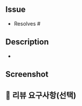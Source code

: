 ## Issue

- Resolves #

## Description
<!-- 어떤 기능을 구현했나요?   
기존 기능에서 어떤 점이 달라졌나요?  
자세한 로직이 필요하다면 함께 적어주세요!  
코드에 대한 설명이라면, 코맨트를 통해서 어떤 부분이 어떤 코드인지 설명해주세요!   -->

- 

## Screenshot
<!--기능을 실행했을 때 정상 동작하는지 여부를 확인하고 스샷을 올려주세요  -->

## 💬 리뷰 요구사항(선택)
<!--리뷰어가 특별히 봐주었으면 하는 부분이 있다면 작성해주세요  
 고민사항도 적어주세요.  -->
